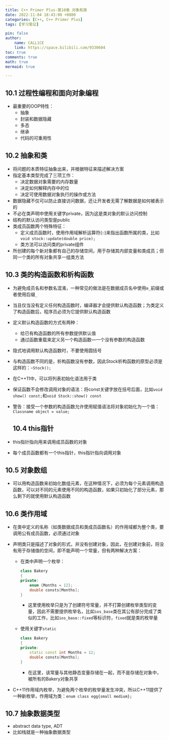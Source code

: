 ```yaml
---
title: C++ Primer Plus-第10章 对象和类
date: 2022-11-04 18:43:00 +0800
categories: [C++, C++ Primer Plus]
tags: [学习笔记]

pin: false
author: 
    name: CALL1CE
    link: https://space.bilibili.com/9330604
toc: true
comments: true
math: true
mermaid: true

---
```


## 10.1 过程性编程和面向对象编程

- 最重要的OOP特性：
  - 抽象
  - 封装和数据隐藏
  - 多态
  - 继承
  - 代码的可重用性

## 10.2 抽象和类

- 将问题的本质特征抽象出来，并根据特征来描述解决方案
- 指定基本类型完成了三项工作：
  - 决定数据对象需要的内存数量
  - 决定如何解释内存中的位
  - 决定可使用数据对象执行的操作或方法
- 数据隐藏不仅可以防止直接访问数据，还让开发者无需了解数据是如何被表示的
- 不必在类声明中使用关键字private，因为这是类对象的默认访问控制
- 结构的默认访问类型是public
- 类成员函数两个特殊特征：
  - 定义成员函数时，使用作用域解析运算符(::)来指出函数所属的类，比如`void stock::update(double price);`
  - 类方法可以访问类的private组件
- 所创建的每个新对象都有自己的存储空间，用于存储其内部变量和类成员；但同一个类的所有对象共享一组类方法

## 10.3 类的构造函数和析构函数

- 为避免成员名和参数名混淆，一种常见的做法是在数据成员名中使用`m_`前缀或者使用后缀`_`

- 当且仅当没有定义任何构造函数时，编译器才会提供默认构造函数；为类定义了构造函数后，程序员必须为它提供默认构造函数

- 定义默认构造函数的方式有两种：
  
  - 给已有构造函数的所有参数提供默认值
  - 通过函数重载来定义另一个构造函数—一个没有参数的构造函数

- 隐式地调用默认构造函数时，不要使用圆括号

- 与构造函数不同的是，析构函数没有参数，因此Stock析构函数的原型必须是这样的：`~Stock();`

- 在C++11中，可以将列表初始化语法用于类

- 保证函数不会修改调用对象的语法：将const关键字放在括号后面，比如`void show() const;`和`void Stock::show() const`

- 警告：接受一个参数的构造函数允许使用赋值语法将对象初始化为一个值：`Classname object = value;`
  
  ## 10.4 this指针

- this指针指向用来调用成员函数的对象

- 每个成员函数都有一个this指针，this指针指向调用对象

## 10.5 对象数组

- 可以用构造函数来初始化数组元素，在这种情况下，必须为每个元素调用构造函数，可以对不同的元素使用不同的构造函数，如果只初始化了部分元素，那么剩下的就使用默认构造函数

## 10.6 类作用域

- 在类中定义的名称（如类数据成员和类成员函数名）的作用域都为整个类，要调用公有成员函数，必须通过对象

- 声明类只是描述了对象的形式，并没有创建对象，因此，在创建对象前，将没有用于存储值的空间，即不能声明一个常量，但有两种解决方案：
  
  - 在类中声明一个枚举：
    
    ```cpp
    class Bakery
    {
    private:
        enum {Months = 12};
        double consts[Months];
    }
    ```
    
    - 这里使用枚举只是为了创建符号常量，并不打算创建枚举类型的变量，因此不需要提供枚举名，比如`ios_base`类在其公有部分完成了类似的工作，比如`ios_base::fixed`等标识符，`fixed`就是类的枚举量
  
  - 使用关键字`static`
    
    ```cpp
    class Bakery
    {
    private:
        static const int Months = 12;
        double consts[Months];
    }
    ```
    
    - 在这里，该常量与其他静态变量存储在一起，而不是存储在对象中，被所有的Bakery对象共享

- C++11作用域内枚举，为避免两个枚举的枚举量发生冲突，所以C++11提供了一种新枚举，作用域为类：`enum class egg{small medium};`

## 10.7 抽象数据类型

- abstract data type, ADT
- 比如栈就是一种抽象数据类型
